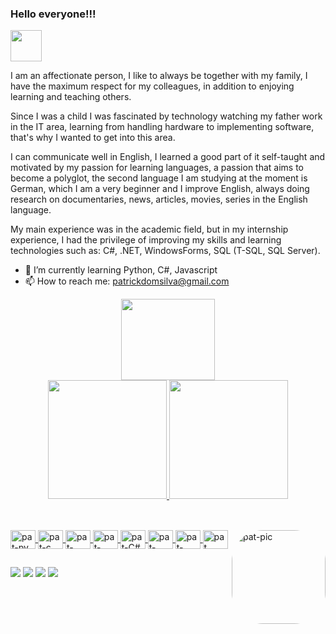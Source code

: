 ### Hello everyone!!! 
<img src="https://media.tenor.com/OTDlqAguqpEAAAAj/sonic-running.gif" width="50" height="50"/>


I am an affectionate person, I like to always be together with my family, I have the maximum respect for my colleagues, in addition to enjoying learning and teaching others.

Since I was a child I was fascinated by technology watching my father work in the IT area, learning from handling hardware to implementing software, that's why I wanted to get into this area.
 
I can communicate well in English, I learned a good part of it self-taught and motivated by my passion for learning languages, a passion that aims to become a polyglot, the second language I am studying at the moment is German, which I am a very beginner and I improve English, always doing research on documentaries, news, articles, movies, series in the English language.

My main experience was in the academic field, but in my internship experience, I had the privilege of improving my skills and learning technologies such as: C#, .NET, WindowsForms, SQL (T-SQL, SQL Server).

- 🌱 I’m currently learning Python, C#, Javascript
- 📫 How to reach me: patrickdomsilva@gmail.com 

<div align="center">
<img src="https://media.tenor.com/_tv1csxgAfcAAAAj/sonic-the-hedgehog.gif" width="150" height="130" align="center" />
</div>

<div align="center">
  <a href="https://github.com/PatrickDom64">
  <img height="190em" src="https://github-readme-stats.vercel.app/api?username=PatrickDom64&show_icons=true&theme=dark&include_all_commits=true&count_private=true"/>
  <img height="190em" src="https://github-readme-stats.vercel.app/api/top-langs/?username=PatrickDom64&layout=compact&langs_count=7&theme=dark"/>
</div>

##

<div style="display: inline_block"><br>
  <img align="center" alt="pat-py" height="30" width="40" src="https://cdn.jsdelivr.net/gh/devicons/devicon/icons/python/python-original.svg">
  <img align="center" alt="pat-c" height="30" width="40" src="https://cdn.jsdelivr.net/gh/devicons/devicon/icons/c/c-original.svg">
  <img align="center" alt="pat-React" height="30" width="40" src="https://cdn.jsdelivr.net/gh/devicons/devicon/icons/react/react-original.svg">
  <img align="center" alt="pat-HTML" height="30" width="40" src="https://cdn.jsdelivr.net/gh/devicons/devicon/icons/html5/html5-original-wordmark.svg">
  <img align="center" alt="pat-C#" height="30" width="40" src="https://cdn.jsdelivr.net/gh/devicons/devicon/icons/csharp/csharp-original.svg">
  <img align="center" alt="pat-CSS" height="30" width="40" src="https://cdn.jsdelivr.net/gh/devicons/devicon/icons/css3/css3-original-wordmark.svg">
  <img align="center" alt="pat-javascript" height="30" width="40" src="https://cdn.jsdelivr.net/gh/devicons/devicon/icons/javascript/javascript-original.svg">
  <img align="center" alt="pat" height="30" width="40" src="https://cdn.jsdelivr.net/gh/devicons/devicon/icons/linux/linux-original.svg">
  <img align="right" alt="pat-pic" height="150" style="border-radius:50px;" src="https://pbs.twimg.com/media/FC0MaYkakAAM9Ft?format=png&name=large">
</div>

##

<div> 
  <a href="https://www.youtube.com/channel/UCMidr-fFALV-OuV2DewGhqA"><img src="https://img.shields.io/badge/YouTube-FF0000?style=for-the-badge&logo=youtube&logoColor=white" target="_blank"></a>
  <a href="https://www.instagram.com/patrickdom_/" target="_blank"><img src="https://img.shields.io/badge/-Instagram-%23E4405F?style=for-the-badge&logo=instagram&logoColor=white" target="_blank"></a>
  <a href = "mailto:patrickdomsilva@gmail.com"><img src="https://img.shields.io/badge/-Gmail-%23333?style=for-the-badge&logo=gmail&logoColor=white" target="_blank"></a>
  <a href="https://www.linkedin.com/in/patrickdomanalistadesistemas" target="_blank"><img src="https://img.shields.io/badge/-LinkedIn-%230077B5?style=for-the-badge&logo=linkedin&logoColor=white" target="_blank"></a> 
</div>




<!--
**PatrickDom64/PatrickDom64** is a ✨ _special_ ✨ repository because its `README.md` (this file) appears on your GitHub profile.

Here are some ideas to get you started:

- 🔭 I’m currently working on ...
- 🌱 I’m currently learning Python, C, Javascript
- 💬 Ask me about ...
- 📫 How to reach me: patrickdomsilva@gmail.com
-->
